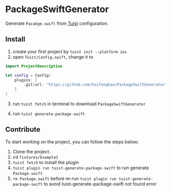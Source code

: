 # PackageSwiftGenerator
Generate `Pacakge.swift` from [Tuist](https://github.com/tuist/tuist) configuration.

## Install

1. create your first project by `tuist init --platform ios`
2. open `Tuist/Config.swift`, change it to
```swift
import ProjectDescription

let config = Config(
    plugins: [
        .git(url: "https://github.com/haifengkao/PackageSwiftGenerator", tag: "0.3.0")
    ]
)
```
3. run `tuist fetch` in terminal to download `PackageSwiftGenerator`

4. run `tuist generate-package-swift`

## Contribute

To start working on the project, you can follow the steps below:
1. Clone the project.
2. cd `fixtures/Example1`
3. `tuist fetch` to install the plugin
4. `tuist plugin run tuist-generate-package-swift` to run generate `Package.swift`
5. `rm Package.swift` before re-run `tuist plugin run tuist-generate-package-swift` to avoid tuist-generate-package-swift not found error  
